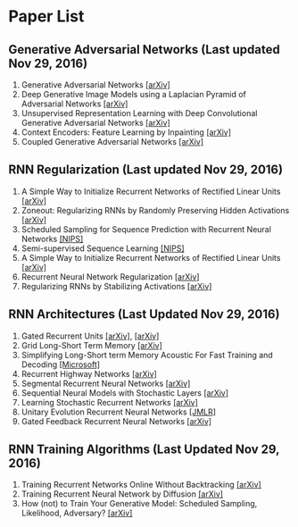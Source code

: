 Paper List
============

Generative Adversarial Networks (Last updated Nov 29, 2016)
-----------------------------------------------------------
1. Generative Adversarial Networks [[arXiv]](https://arxiv.org/pdf/1406.2661v1.pdf)
2. Deep Generative Image Models using a Laplacian Pyramid of Adversarial Networks [[arXiv]](https://arxiv.org/pdf/1506.05751.pdf)
3. Unsupervised Representation Learning with Deep Convolutional Generative Adversarial Networks [[arXiv]](https://arxiv.org/pdf/1511.06434v2.pdf)
4. Context Encoders: Feature Learning by Inpainting [[arXiv]](https://arxiv.org/pdf/1604.07379v2.pdf)
5. Coupled Generative Adversarial Networks [[arXiv]](https://arxiv.org/pdf/1606.07536.pdf)


RNN Regularization (Last updated Nov 29, 2016)
----------------------------------------------
1. A Simple Way to Initialize Recurrent Networks of Rectified Linear Units [[arXiv]](https://arxiv.org/pdf/1504.00941v2.pdf)
2. Zoneout: Regularizing RNNs by Randomly Preserving Hidden Activations [[arXiv]](https://arxiv.org/pdf/1606.01305v2.pdf)
3. Scheduled Sampling for Sequence Prediction with Recurrent Neural Networks [[NIPS]](https://papers.nips.cc/paper/5956-scheduled-sampling-for-sequence-prediction-with-recurrent-neural-networks.pdf)
4. Semi-supervised Sequence Learning [[NIPS]](https://papers.nips.cc/paper/5949-semi-supervised-sequence-learning.pdf)
5. A Simple Way to Initialize Recurrent Networks of Rectified Linear Units [[arXiv]](https://arxiv.org/pdf/1504.00941.pdf)
6. Recurrent Neural Network Regularization [[arXiv]](https://arxiv.org/pdf/1409.2329.pdf)
7. Regularizing RNNs by Stabilizing Activations [[arXiv]](https://arxiv.org/pdf/1511.08400v7.pdf)

RNN Architectures (Last Updated Nov 29, 2016)
---------------------------------------------
1. Gated Recurrent Units [[arXiv]](https://arxiv.org/pdf/1406.1078v3.pdf), [[arXiv]](https://arxiv.org/pdf/1412.3555v1.pdf)
2. Grid Long-Short Term Memory [[arXiv]](https://arxiv.org/pdf/1507.01526v3.pdf)
3. Simplifying Long-Short term Memory Acoustic For Fast Training and Decoding [[Microsoft]](https://www.microsoft.com/en-us/research/wp-content/uploads/2016/06/lstm_simplification-1.pdf)
4. Recurrent Highway Networks [[arXiv]](https://arxiv.org/pdf/1607.03474v3.pdf)
5. Segmental Recurrent Neural Networks [[arXiv]](https://arxiv.org/pdf/1511.06018v2.pdf)
6. Sequential Neural Models with Stochastic Layers [[arXiv]](https://arxiv.org/pdf/1605.07571.pdf)
7. Learning Stochastic Recurrent Networks [[arXiv]](https://arxiv.org/pdf/1411.7610v3.pdf)
8. Unitary Evolution Recurrent Neural Networks [[JMLR]](http://jmlr.org/proceedings/papers/v48/arjovsky16.pdf)
9. Gated Feedback Recurrent Neural Networks [[arXiv]](https://arxiv.org/pdf/1502.02367.pdf)

RNN Training Algorithms (Last Updated Nov 29, 2016)
---------------------------------------------------
1. Training Recurrent Networks Online Without Backtracking [[arXiv]](https://arxiv.org/pdf/1507.07680v2.pdf)
2. Training Recurrent Neural Network by Diffusion [[arXiv]](https://arxiv.org/pdf/1601.04114v2.pdf)
3. How (not) to Train Your Generative Model: Scheduled Sampling, Likelihood, Adversary? [[arXiv]](https://arxiv.org/pdf/1511.05101.pdf)


